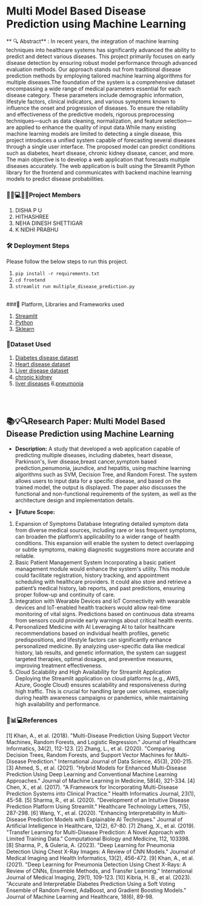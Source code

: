 # Multi Model Based Disease Prediction using Machine Learning

** 🔍 Abstract** : 
In recent years, the integration of machine learning techniques into healthcare systems has significantly advanced the ability to predict and detect various diseases. This project primarily focuses on early disease detection by ensuring robust model performance through advanced evaluation methods. Our approach stands out from traditional disease prediction methods by employing tailored machine learning algorithms for multiple diseases.The foundation of the system is a comprehensive dataset encompassing a wide range of medical parameters essential for each disease category. These parameters include demographic information, lifestyle factors, clinical indicators, and various symptoms known to influence the onset and progression of diseases. To ensure the reliability and effectiveness of the predictive models, rigorous preprocessing techniques—such as data cleaning, normalization, and feature selection—are applied to enhance the quality of input data.While many existing machine learning models are limited to detecting a single disease, this project introduces a unified system capable of forecasting several diseases through a single user interface. The proposed model can predict conditions such as diabetes, heart disease, chronic kidney disease, cancer, and more. The main objective is to develop a web application that forecasts multiple diseases accurately. The web application is built using the Streamlit Python library for the frontend and communicates with backend machine learning models to predict disease probabilities.

### 👩‍💻💻👩‍💼Project Members
1. DISHA P U  
2. HITHASHREE 
3. NEHA DINESH SHETTIGAR 
4. K NIDHI PRABHU


### 🛠️ Deployment Steps
Please follow the below steps to run this project.
<br>
1. `pip install -r requirements.txt`<br>
2. `cd frontend`<br>
3. `streamlit run multiple_disease_prediction.py`<br><br>


###📁 Platform, Libraries and Frameworks used
1. [Streamlit](https://docs.streamlit.io/library/get-started)
2. [Python](https://www.python.org)
3. [Sklearn](https://scikit-learn.org/stable/index.html)

### 📁Dataset Used
1. [Diabetes disease dataset](https://www.kaggle.com/datasets/mathchi/diabetes-data-set/data)
2. [Heart disease dataset](https://www.kaggle.com/datasets/rishidamarla/heart-disease-prediction/data)
3. [Liver disease dataset](https://www.kaggle.com/code/harisyammnv/liver-disease-prediction/data)
4. [chronic kidney](https://www.kaggle.com/datasets/mansoordaku/ckdisease)
5. [liver diseases](https://www.kaggle.com/datasets/uciml/indian-liver-patient-records)
6.[pneumonia](https://www.kaggle.com/datasets/paultimothymooney/chest-xray-pneumonia)

<br></br>

## 📚💡🔍Research Paper: Multi Model Based Disease Prediction using Machine Learning
- **Description:** 
A study that developed a web application capable of predicting multiple diseases, including diabetes, heart disease, Parkinson's, liver disease,breast cancer,symptom based prediction,penumonia, jaundice, and hepatitis, using machine learning algorithms such as SVM, Decision Tree, and Random Forest. The system allows users to input data for a specific disease, and based on the trained model, the output is displayed. The paper also discusses the functional and non-functional requirements of the system, as well as the architecture design and implementation details.

- **📌Future Scope:**
1. Expansion of Symptoms Database
Integrating detailed symptom data from diverse medical sources, including rare or less frequent symptoms, can broaden the platform’s applicability to a wider range of health conditions. This expansion will enable the system to detect overlapping or subtle symptoms, making diagnostic suggestions more accurate and reliable.
2. Basic Patient Management System
Incorporating a basic patient management module would enhance the system's utility. This module could facilitate registration, history tracking, and appointment scheduling with healthcare providers. It could also store and retrieve a patient’s medical history, lab reports, and past predictions, ensuring proper follow-up and continuity of care.
3. Integration with Wearable Devices and IoT
Connectivity with wearable devices and IoT-enabled health trackers would allow real-time monitoring of vital signs. Predictions based on continuous data streams from sensors could provide early warnings about critical health events.
4. Personalized Medicine with AI
Leveraging AI to tailor healthcare recommendations based on individual health profiles, genetic predispositions, and lifestyle factors can significantly enhance personalized medicine. By analyzing user-specific data like medical history, lab results, and genetic information, the system can suggest targeted therapies, optimal dosages, and preventive measures, improving treatment effectiveness.
5. Cloud Scalability and High Availability for Streamlit Application
Deploying the Streamlit application on cloud platforms (e.g., AWS, Azure, Google Cloud) ensures scalability and responsiveness during high traffic. This is crucial for handling large user volumes, especially during health awareness campaigns or pandemics, while maintaining high availability and performance.

### 📰📊💻References
[1]	Khan, A., et al. (2018). "Multi-Disease Prediction Using Support Vector Machines, Random Forests, and Logistic Regression." Journal of Healthcare Informatics, 34(2), 112-123.
[2]	Zhang, L., et al. (2020). "Comparing Decision Trees, Random Forests, and Support Vector Machines for Multi-Disease Prediction." International Journal of Data Science, 45(3), 200-215.
[3]	Ahmed, S., et al. (2021). "Hybrid Models for Enhanced Multi-Disease Prediction Using Deep Learning and Conventional Machine Learning Approaches." Journal of Machine Learning in Medicine, 58(4), 321-334.
[4]	Chen, X., et al. (2017). "A Framework for Incorporating Multi-Disease Prediction Systems into Clinical Practice." Health Informatics Journal, 23(1), 45-58.
[5]	Sharma, R., et al. (2020). "Development of an Intuitive Disease Prediction Platform Using Streamlit." Healthcare Technology Letters, 7(5), 287-298.
[6]	Wang, Y., et al. (2020). "Enhancing Interpretability in Multi-Disease Prediction Models with Explainable AI Techniques." Journal of Artificial Intelligence in Healthcare, 12(2), 67-80.
[7]	Zhang, X., et al. (2019). "Transfer Learning for Multi-Disease Prediction: A Novel Approach with Limited Training Data." Computational Biology and Medicine, 112, 103398.
[8]	Sharma, P., & Guleria, A. (2023). "Deep Learning for Pneumonia Detection Using Chest X-Ray Images: A Review of CNN Models." Journal of Medical Imaging and Health Informatics, 13(2), 456-472.
[9]	Khan, A., et al. (2021). "Deep Learning for Pneumonia Detection Using Chest X-Rays: A Review of CNNs, Ensemble Methods, and Transfer Learning." International Journal of Medical Imaging, 29(1), 109-123.
[10]	 Kibria, H. B., et al. (2023). "Accurate and Interpretable Diabetes Prediction Using a Soft Voting Ensemble of Random Forest, AdaBoost, and Gradient Boosting Models." Journal of Machine Learning and Healthcare, 18(6), 89-98.




